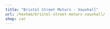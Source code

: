 ```yaml
---
title: "Bristol Street Motors - Vauxhall"
url: /hexham/bristol-street-motors-vauxhall/
shop: car
---
```

